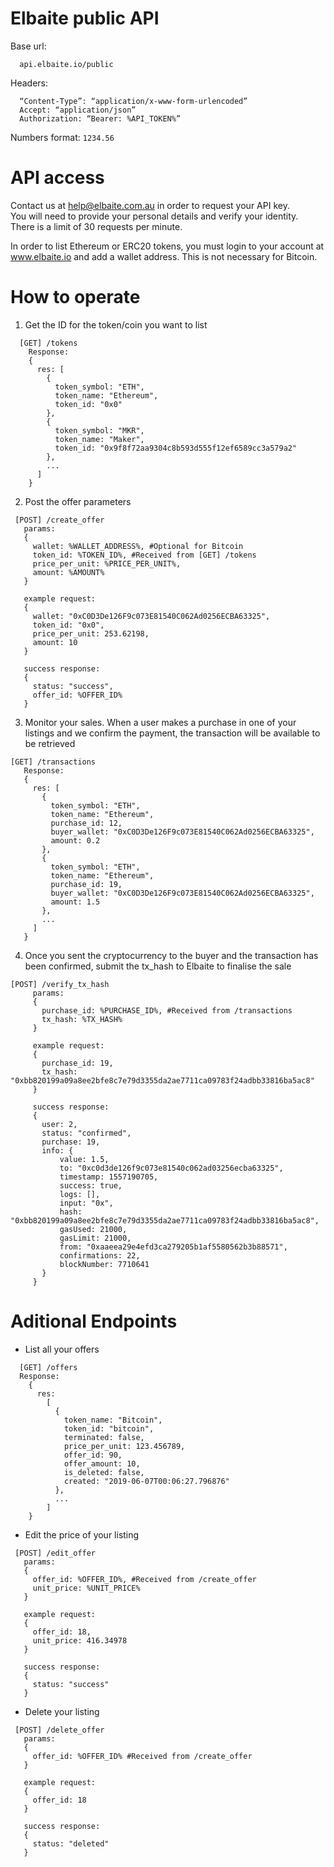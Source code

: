 Elbaite public API
==================

Base url:    
```
  api.elbaite.io/public
```

Headers:    
```
  “Content-Type”: “application/x-www-form-urlencoded”
  Accept: “application/json”
  Authorization: “Bearer: %API_TOKEN%”    
 ```
 
Numbers format: `1234.56`     

API access
==============

Contact us at help@elbaite.com.au in order to request your API key.    
You will need to provide your personal details and verify your identity.    
There is a limit of 30 requests per minute.    
    
In order to list Ethereum or ERC20 tokens, you must login to your account at www.elbaite.io and add a wallet address. This is not necessary for Bitcoin.    

How to operate
==============

1. Get the ID for the token/coin you want to list
```
  [GET] /tokens
    Response:    
    {
      res: [
        {
          token_symbol: "ETH",
          token_name: "Ethereum",
          token_id: "0x0"
        },
        {
          token_symbol: "MKR",
          token_name: "Maker",
          token_id: "0x9f8f72aa9304c8b593d555f12ef6589cc3a579a2"
        },
        ...
      ]
    }
```

2. Post the offer parameters
```
 [POST] /create_offer
   params: 
   {
     wallet: %WALLET_ADDRESS%, #Optional for Bitcoin
     token_id: %TOKEN_ID%, #Received from [GET] /tokens 
     price_per_unit: %PRICE_PER_UNIT%,
     amount: %AMOUNT%
   }

   example request: 
   {
     wallet: "0xC0D3De126F9c073E81540C062Ad0256ECBA63325",
     token_id: "0x0",
     price_per_unit: 253.62198,
     amount: 10
   }

   success response: 
   {
     status: "success",
     offer_id: %OFFER_ID%
   }
```

3. Monitor your sales. When a user makes a purchase in one of your listings and we confirm the payment, the transaction will be available to be retrieved
```
[GET] /transactions
   Response: 
   {
     res: [
       {
         token_symbol: "ETH",
         token_name: "Ethereum",
         purchase_id: 12,
         buyer_wallet: "0xC0D3De126F9c073E81540C062Ad0256ECBA63325",
         amount: 0.2
       },
       {
         token_symbol: "ETH",
         token_name: "Ethereum",
         purchase_id: 19,
         buyer_wallet: "0xC0D3De126F9c073E81540C062Ad0256ECBA63325",
         amount: 1.5
       },
       ...
     ]
   }
```

4. Once you sent the cryptocurrency to the buyer and the transaction has been confirmed, submit the tx_hash to Elbaite to finalise the sale
```
[POST] /verify_tx_hash
     params: 
     {
       purchase_id: %PURCHASE_ID%, #Received from /transactions
       tx_hash: %TX_HASH%
     }

     example request: 
     {
       purchase_id: 19,
       tx_hash: "0xbb820199a09a8ee2bfe8c7e79d3355da2ae7711ca09783f24adbb33816ba5ac8"
     }

     success response: 
     {
       user: 2,
       status: "confirmed",
       purchase: 19,
       info: {
           value: 1.5,
           to: "0xc0d3de126f9c073e81540c062ad03256ecba63325",
           timestamp: 1557190705,
           success: true,
           logs: [],
           input: "0x",
           hash: "0xbb820199a09a8ee2bfe8c7e79d3355da2ae7711ca09783f24adbb33816ba5ac8",
           gasUsed: 21000,
           gasLimit: 21000,
           from: "0xaaeea29e4efd3ca279205b1af5580562b3b88571",
           confirmations: 22,
           blockNumber: 7710641
       }
     }
```

Aditional Endpoints
===================

- List all your offers
```
  [GET] /offers
  Response:
    {
      res:
        [
          {
            token_name: "Bitcoin",
            token_id: "bitcoin",
            terminated: false,
            price_per_unit: 123.456789,
            offer_id: 90,
            offer_amount: 10,
            is_deleted: false,
            created: "2019-06-07T00:06:27.796876"
          },
          ...
        ]         
    }
```

- Edit the price of your listing
```
 [POST] /edit_offer
   params: 
   {
     offer_id: %OFFER_ID%, #Received from /create_offer
     unit_price: %UNIT_PRICE%
   }

   example request: 
   {
     offer_id: 18, 
     unit_price: 416.34978
   }

   success response: 
   {
     status: "success"
   }
```

- Delete your listing
```
 [POST] /delete_offer
   params: 
   {
     offer_id: %OFFER_ID% #Received from /create_offer
   }

   example request: 
   {
     offer_id: 18
   }

   success response: 
   {
     status: "deleted"
   }
 ```

